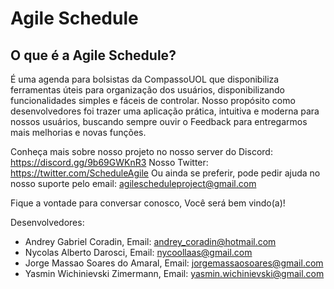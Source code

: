 # Agile Schedule
## O que é a Agile Schedule?
É uma agenda para bolsistas da CompassoUOL que disponibiliza ferramentas úteis para organização dos usuários, disponibilizando funcionalidades simples e fáceis de controlar.
Nosso propósito como desenvolvedores foi trazer uma aplicação prática, intuitiva e moderna para nossos usuários, buscando sempre ouvir o Feedback para
entregarmos mais melhorias e novas funções.

Conheça mais sobre nosso projeto no nosso server do Discord: https://discord.gg/9b69GWKnR3
Nosso Twitter: https://twitter.com/ScheduleAgile
Ou ainda se preferir, pode pedir ajuda no nosso suporte pelo email: agilescheduleproject@gmail.com

Fique a vontade para conversar conosco, Você será bem vindo(a)!

Desenvolvedores:
- Andrey Gabriel Coradin, Email: andrey_coradin@hotmail.com
- Nycolas Alberto Darosci, Email: nycoollaas@gmail.com
- Jorge Massao Soares do Amaral, Email: jorgemassaosoares@gmail.com
- Yasmin Wichinievski Zimermann, Email: yasmin.wichinievski@gmail.com

